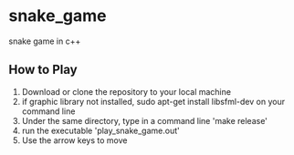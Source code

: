 # snake_game
snake game in c++

## How to Play
1.  Download or clone the repository to your local machine
2.  if graphic library not installed, sudo apt-get install libsfml-dev on your command line
3.  Under the same directory, type in a command line 'make release'
4.  run the executable 'play_snake_game.out'
5.  Use the arrow keys to move
